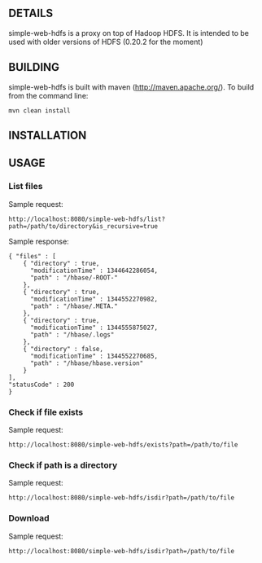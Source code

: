 ## DETAILS

simple-web-hdfs is a proxy on top of Hadoop HDFS. It is intended to be used with older versions of HDFS (0.20.2 for the moment)

## BUILDING

simple-web-hdfs is built with maven (http://maven.apache.org/). To build from the command line:
  
    mvn clean install

## INSTALLATION


## USAGE

### List files

Sample request:

    http://localhost:8080/simple-web-hdfs/list?path=/path/to/directory&is_recursive=true

Sample response:

    { "files" : [ 
        { "directory" : true,
          "modificationTime" : 1344642286054,
          "path" : "/hbase/-ROOT-"
        },
        { "directory" : true,
          "modificationTime" : 1344552270982,
          "path" : "/hbase/.META."
        },
        { "directory" : true,
          "modificationTime" : 1344555875027,
          "path" : "/hbase/.logs"
        },
        { "directory" : false,
          "modificationTime" : 1344552270685,
          "path" : "/hbase/hbase.version"
        }
    ],
    "statusCode" : 200
    }

### Check if file exists

Sample request:

    http://localhost:8080/simple-web-hdfs/exists?path=/path/to/file

### Check if path is a directory

Sample request:

    http://localhost:8080/simple-web-hdfs/isdir?path=/path/to/file

### Download

Sample request:

    http://localhost:8080/simple-web-hdfs/isdir?path=/path/to/file


